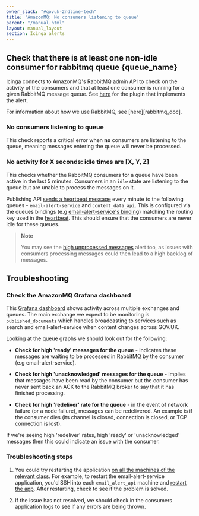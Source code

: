 ```yaml
---
owner_slack: "#govuk-2ndline-tech"
title: 'AmazonMQ: No consumers listening to queue'
parent: "/manual.html"
layout: manual_layout
section: Icinga alerts
---
```


## Check that there is at least one non-idle consumer for rabbitmq queue {queue_name}

Icinga connects to AmazonMQ's RabbitMQ admin API to check on the activity of the
consumers and that at least one consumer is running for a given RabbitMQ
message queue. See [here][check_rabbitmq_plugin] for the plugin that implements
the alert.

For information about how we use RabbitMQ, see [here][rabbitmq_doc].

### No consumers listening to queue

This check reports a critical error when **no** consumers are listening to the
queue, meaning messages entering the queue will never be processed.

### No activity for X seconds: idle times are [X, Y, Z]

This checks whether the RabbitMQ consumers for a queue have been active in the
last 5 minutes. Consumers in an `idle` state are listening to the queue but are
unable to process the messages on it.

Publishing API [sends a heartbeat message][heartbeat_messages] every minute to
the following queues - `email-alert-service` and
`content_data_api`. This is configured via the queues bindings (e.g
[email-alert-service's binding][email_alert_binding]) matching the routing key
used in the [heartbeat][heartbeat]. This should ensure that the consumers are
never idle for these queues.

> **Note**
>
> You may see the [high unprocessed messages][high_unprocessed_messages] alert too,
> as issues with consumers processing messages could then lead to a high
> backlog of messages.

## Troubleshooting

### Check the AmazonMQ Grafana dashboard

This [Grafana dashboard][amazonmq_grafana_dashboard] shows activity across
multiple exchanges and queues. The main exchange we expect to be monitoring is
`published_documents` which handles broadcasting to services such as search and
email-alert-service when content changes across GOV.UK.

Looking at the queue graphs we should look out for the following:

* **Check for high 'ready' messages for the queue** - indicates these messages are
  waiting to be processed in RabbitMQ by the consumer (e.g
  email-alert-service).

* **Check for high 'unacknowledged' messages for the queue** - implies that
  messages have been read by the consumer but the consumer has never sent back
  an ACK to the RabbitMQ broker to say that it has finished processing.

* **Check for high 'redeliver' rate for the queue** - in the event of network
  failure (or a node failure), messages can be redelivered. An example is if
  the consumer dies (its channel is closed, connection is closed, or TCP
  connection is lost).

If we're seeing high 'redeliver' rates, high 'ready' or 'unacknowledged'
messages then this could indicate an issue with the consumer.

### Troubleshooting steps

1. You could try restarting the application [on all the machines of the relevant class](/manual/howto-run-ssh-commands-on-many-machines).
   For example, to restart the email-alert-service application, you'd SSH into each `email_alert_api` machine and [restart the app](/manual/restart-application.html). After restarting, check to see if the problem is solved.

2. If the issue has not resolved, we should check in the consumers application
   logs to see if any errors are being thrown.

[high_unprocessed_messages]: /manual/alerts/amazonmq-high-number-of-unprocessed-messages.html
[email_alert_binding]: https://github.com/alphagov/email-alert-service/blob/4412a1b3b0f281733801e1631416ab02fac90e25/lib/tasks/message_queues.rake#L17
[amazonmq_doc]: /manual/amazonmq.html
[check_rabbitmq_plugin]: https://github.com/alphagov/govuk-puppet/blob/eb8a04a7883d4772fa7266c909c7f40563f8f7a0/modules/icinga/files/usr/lib/nagios/plugins/check_rabbitmq_consumers
[heartbeat_messages]: https://github.com/alphagov/publishing-api/blob/d2552f681e772c9e4f5afb3a76605630fa4a588c/lib/tasks/heartbeat_messages.rake
[amazonmq_grafana_dashboard]: https://grafana.blue.production.govuk.digital/dashboard/file/amazonmq.json?refresh=10s&orgId=1
[heartbeat]: https://github.com/alphagov/publishing-api/blob/d2552f681e772c9e4f5afb3a76605630fa4a588c/lib/queue_publisher.rb#L43
